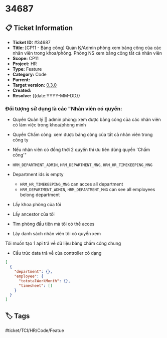 # 34687

## 📋 Ticket Information

- **Ticket ID:** #34687
- **Title:** [CP11 - Bảng công] Quản lý/Admin phòng xem bảng công của các nhân viên trong khoa/phòng. Phòng NS xem bảng công tất cả nhân viên
- **Scope:** CP11
- **Project:** HR
- **Type:** Feature
- **Category:** Code
- **Parrent:**
- **Target version:** [0.3.0](../../release-note/0.3.0.md)
- **Created:**
- **Resolve:** {{date:YYYY-MM-DD}}

### Đối tượng sử dụng là các "Nhân viên có quyền:

- Quyền Quản lý || admin phòng: xem được bảng công của các nhân viên có làm việc trong khoa/phòng mình
- Quyền Chấm công: xem được bảng công của tất cả nhân viên trong công ty
- Nếu nhân viên có đồng thời 2 quyền thì ưu tiên dùng quyền 'Chấm công'"

- `HRM_DEPARTMENT_ADMIN`, `HRM_DEPARTMENT_MNG`, `HRM_HR_TIMEKEEPING_MNG`

- Department ids is empty
  - `HRM_HR_TIMEKEEPING_MNG` can acces all department
  - `HRM_DEPARTMENT_ADMIN`, `HRM_DEPARTMENT_MNG` can see all employees belong department

- Lấy khoa phòng của tôi
- Lấy ancestor của tôi
- Tìm phòng đầu tiên mà tôi có thể acces

- Lây danh sách nhân viên tôi có quyền xem

Tôi muốn tạo 1 api trả về dữ liệu bảng chấm công chung

- Cấu trúc data trả về của controller có dạng

```json
[
  {
    "department": {},
    "employee": {
      "tototalWorkMonth": {},
      "timesheet": []
    }
  }
]
```

## 🏷️ Tags

#ticket/TCI/HR/Code/Featue
